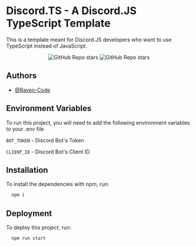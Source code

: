 # Discord.TS - A Discord.JS TypeScript Template

This is a template meant for Discord.JS developers who want to use TypeScript instead of JavaScript.

<p align='center'>
<img alt="GitHub Repo stars" src="https://img.shields.io/github/stars/Raven-Code/Discord.TS?style=for-the-badge&link=https%3A%2F%2Fgithub.com%2FRaven-Code%2FDiscord.TS">
<img alt="GitHub Repo stars" src="https://img.shields.io/endpoint?url=https%3A%2F%2Fhits.dwyl.com%2FRaven-Code%2FDiscordTS.json&style=for-the-badge&color=blue&link=https%3A%2F%2Fgithub.com%2FRaven-Code%2FDiscord.TS">
</p>

## Authors

-   [@Raven-Code](https://www.github.com/Raven-Code)

## Environment Variables

To run this project, you will need to add the following environment variables to your .env file

`BOT_TOKEN` - Discord Bot's Token

`CLIENT_ID` - Discord Bot's Client ID

## Installation

To install the dependencies with npm, run:

```bash
  npm i
```

## Deployment

To deploy this project, run:

```bash
  npm run start
```
